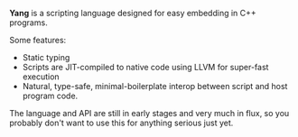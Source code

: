 **Yang** is a scripting language designed for easy embedding in C++ programs.

Some features:
* Static typing
* Scripts are JIT-compiled to native code using LLVM for super-fast execution
* Natural, type-safe, minimal-boilerplate interop between script and host program code.

The language and API are still in early stages and very much in flux, so you probably don't want to use this for anything serious just yet.
